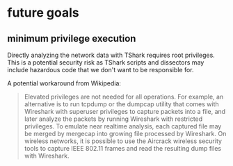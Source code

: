 # future goals

## minimum privilege execution

Directly analyzing the network data with TShark requires root privileges.
This is a potential security risk as TShark scripts and dissectors may include hazardous code that we don't want to be responsible for.

A potential workaround from Wikipedia:

> Elevated privileges are not needed for all operations. For example, an alternative is to run tcpdump or the dumpcap utility that comes with Wireshark with superuser privileges to capture packets into a file, and later analyze the packets by running Wireshark with restricted privileges. To emulate near realtime analysis, each captured file may be merged by mergecap into growing file processed by Wireshark. On wireless networks, it is possible to use the Aircrack wireless security tools to capture IEEE 802.11 frames and read the resulting dump files with Wireshark.
